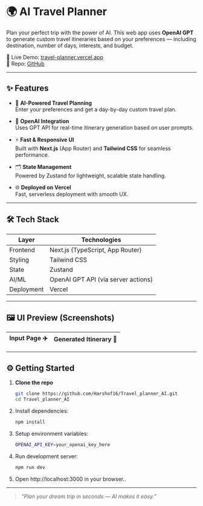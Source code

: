 # 🌍 AI Travel Planner

Plan your perfect trip with the power of AI. This web app uses **OpenAI GPT** to generate custom travel itineraries based on your preferences — including destination, number of days, interests, and budget.

🚀 Live Demo: [travel-planner.vercel.app](https://project-travel-main2.vercel.app/)  
📂 Repo: [GitHub](https://github.com/Harshof16/Travel_planner_AI)

---

## ✨ Features

- 🧳 **AI-Powered Travel Planning**  
  Enter your preferences and get a day-by-day custom travel plan.

- 🧠 **OpenAI Integration**  
  Uses GPT API for real-time itinerary generation based on user prompts.

- ⚡ **Fast & Responsive UI**  
  Built with **Next.js** (App Router) and **Tailwind CSS** for seamless performance.

- 🗂 **State Management**  
  Powered by Zustand for lightweight, scalable state handling.

- 🌐 **Deployed on Vercel**  
  Fast, serverless deployment with smooth UX.

---

## 🛠️ Tech Stack

| Layer          | Technologies                            |
|----------------|-----------------------------------------|
| Frontend       | Next.js (TypeScript, App Router)        |
| Styling        | Tailwind CSS                            |
| State          | Zustand                                 |
| AI/ML          | OpenAI GPT API (via server actions)     |
| Deployment     | Vercel                                  |

---

## 🖼️ UI Preview (Screenshots)

<!-- Replace placeholders with real screenshots -->
| Input Page ✈️ | Generated Itinerary 📅 |
|--------------|------------------------|

---

## ⚙️ Getting Started

1. **Clone the repo**
   ```bash
   git clone https://github.com/Harshof16/Travel_planner_AI.git
   cd Travel_planner_AI
   
2. Install dependencies:
   ```bash
   npm install

3. Setup environment variables:
   ```bash
   OPENAI_API_KEY=your_openai_key_here
   
4. Run development server:
   ```bash
   npm run dev
   
5. Open http://localhost:3000 in your browser..

---

> *“Plan your dream trip in seconds — AI makes it easy.”*
